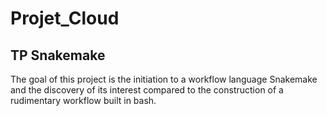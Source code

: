 # Projet_Cloud
## TP Snakemake
The goal of this project is the initiation to a workflow language Snakemake and the discovery of its interest compared to the construction of a rudimentary workflow built in bash. 
